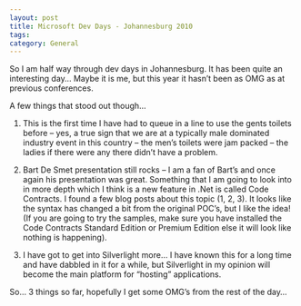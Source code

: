 ```yaml
---
layout: post
title: Microsoft Dev Days - Johannesburg 2010
tags: 
category: General
---
```

So I am half way through dev days in Johannesburg. It has been quite an interesting day… Maybe it is me, but this year it hasn’t been as OMG as at previous conferences.

A few things that stood out though…

1) This is the first time I have had to queue in a line to use the gents toilets before – yes, a true sign that we are at a typically male dominated industry event in this country – the men’s toilets were jam packed – the ladies if there were any there didn’t have a problem.

2) Bart De Smet presentation still rocks – I am a fan of Bart’s and once again his presentation was great. Something that I am going to look into in more depth which I think is a new feature in .Net is called Code Contracts. I found a few blog posts about this topic (1, 2, 3). It looks like the syntax has changed a bit from the original POC’s, but I like the idea! (If you are going to try the samples, make sure you have installed the Code Contracts Standard Edition or Premium Edition else it will look like nothing is happening).

3) I have got to get into Silverlight more… I have known this for a long time and have dabbled in it for a while, but Silverlight in my opinion will become the main platform for “hosting” applications.

So… 3 things so far, hopefully I get some OMG’s from the rest of the day…